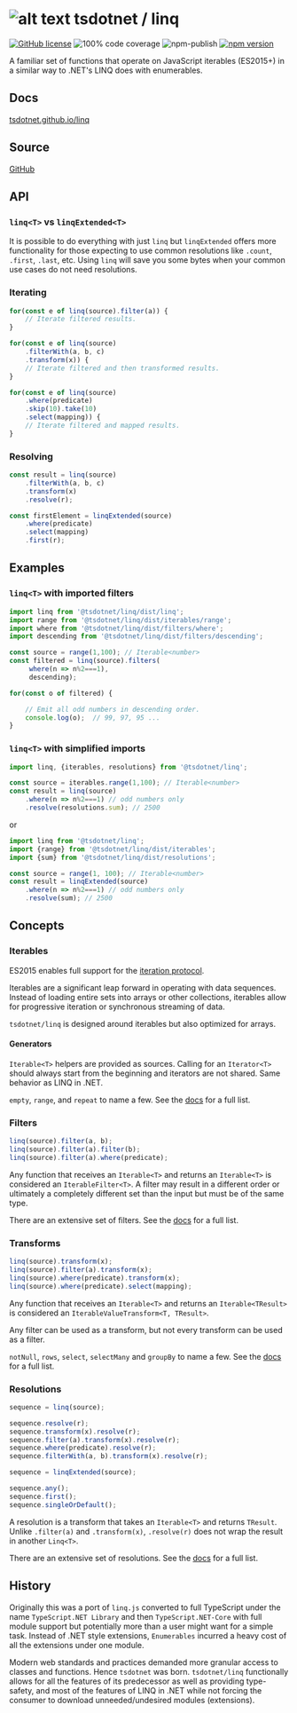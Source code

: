 # ![alt text](https://avatars1.githubusercontent.com/u/64487547?s=30 "tsdotnet") tsdotnet / linq

[![GitHub license](https://img.shields.io/badge/license-MIT-blue.svg?style=flat-square)](https://github.com/tsdotnet/linq/blob/master/LICENSE)
![100% code coverage](https://img.shields.io/badge/coverage-100%25-green)
![npm-publish](https://github.com/tsdotnet/linq/workflows/npm-publish/badge.svg)
[![npm version](https://img.shields.io/npm/v/@tsdotnet/linq.svg?style=flat-square)](https://www.npmjs.com/package/@tsdotnet/linq)

A familiar set of functions that operate on JavaScript iterables (ES2015+) in a similar way to .NET's LINQ does with enumerables.

## Docs

[tsdotnet.github.io/linq](https://tsdotnet.github.io/linq/)

## Source

[GitHub](https://github.com/tsdotnet/linq)

## API

### `linq<T>` vs `linqExtended<T>`

It is possible to do everything with just `linq` but `linqExtended` offers more functionality for those expecting to use common resolutions like `.count`, `.first`, `.last`, etc.  Using `linq` will save you some bytes when your common use cases do not need resolutions.

### Iterating

```typescript
for(const e of linq(source).filter(a)) {
    // Iterate filtered results.
}
```

```typescript
for(const e of linq(source)
    .filterWith(a, b, c)
    .transform(x)) {
    // Iterate filtered and then transformed results.
}
```

```typescript
for(const e of linq(source)
    .where(predicate)
    .skip(10).take(10)
    .select(mapping)) {
    // Iterate filtered and mapped results.
}
```

### Resolving

```typescript
const result = linq(source)
    .filterWith(a, b, c)
    .transform(x)
    .resolve(r);
```

```typescript
const firstElement = linqExtended(source)
    .where(predicate)
    .select(mapping)
    .first(r);
```


## Examples

### `linq<T>` with imported filters

```typescript
import linq from '@tsdotnet/linq/dist/linq';
import range from '@tsdotnet/linq/dist/iterables/range';
import where from '@tsdotnet/linq/dist/filters/where';
import descending from '@tsdotnet/linq/dist/filters/descending';

const source = range(1,100); // Iterable<number>
const filtered = linq(source).filters(
     where(n => n%2===1),
     descending);

for(const o of filtered) {

    // Emit all odd numbers in descending order.
    console.log(o);  // 99, 97, 95 ...
}
```

### `linq<T>` with simplified imports

```typescript
import linq, {iterables, resolutions} from '@tsdotnet/linq';

const source = iterables.range(1,100); // Iterable<number>
const result = linq(source)
    .where(n => n%2===1) // odd numbers only
    .resolve(resolutions.sum); // 2500
```

or

```typescript
import linq from '@tsdotnet/linq';
import {range} from '@tsdotnet/linq/dist/iterables';
import {sum} from '@tsdotnet/linq/dist/resolutions';

const source = range(1, 100); // Iterable<number>
const result = linqExtended(source)
    .where(n => n%2===1) // odd numbers only
    .resolve(sum); // 2500
```

## Concepts

### Iterables

ES2015 enables full support for the [iteration protocol](https://developer.mozilla.org/en-US/docs/Web/JavaScript/Reference/Iteration_protocols).

Iterables are a significant leap forward in operating with data sequences.
Instead of loading entire sets into arrays or other collections, iterables allow for progressive iteration or synchronous streaming of data.

`tsdotnet/linq` is designed around iterables but also optimized for arrays.

#### Generators

`Iterable<T>` helpers are provided as sources.  Calling for an `Iterator<T>` should always start from the beginning and iterators are not shared.  Same behavior as LINQ in .NET.

`empty`, `range`, and `repeat` to name a few.
See the [docs](https://tsdotnet.github.io/linq/) for a full list.

### Filters

```typescript
linq(source).filter(a, b);
linq(source).filter(a).filter(b);
linq(source).filter(a).where(predicate);
```

Any function that receives an `Iterable<T>` and returns an `Iterable<T>` is considered an
`IterableFilter<T>`.  A filter may result in a different order or ultimately a completely different set than the input but must be of the same type.

There are an extensive set of filters.
See the [docs](https://tsdotnet.github.io/linq/) for a full list.

### Transforms

```typescript
linq(source).transform(x);
linq(source).filter(a).transform(x);
linq(source).where(predicate).transform(x);
linq(source).where(predicate).select(mapping);
```

Any function that receives an `Iterable<T>` and returns an `Iterable<TResult>` is considered an
`IterableValueTransform<T, TResult>`.

Any filter can be used as a transform, but not every transform can be used as a filter.

`notNull`, `rows`, `select`, `selectMany` and `groupBy` to name a few.
See the [docs](https://tsdotnet.github.io/linq/) for a full list.

### Resolutions

```typescript
sequence = linq(source);

sequence.resolve(r);
sequence.transform(x).resolve(r);
sequence.filter(a).transform(x).resolve(r);
sequence.where(predicate).resolve(r);
sequence.filterWith(a, b).transform(x).resolve(r);
```

```typescript
sequence = linqExtended(source);

sequence.any();
sequence.first();
sequence.singleOrDefault();
```

A resolution is a transform that takes an `Iterable<T>` and returns `TResult`.
Unlike `.filter(a)` and `.transform(x)`, `.resolve(r)` does not wrap the result in another `Linq<T>`.

There are an extensive set of resolutions.
See the [docs](https://tsdotnet.github.io/linq/) for a full list.

## History

Originally this was a port of `linq.js` converted to full TypeScript under the name `TypeScript.NET Library` and then `TypeScript.NET-Core` with full module support but potentially more than a user might want for a simple task.  Instead of .NET style extensions, `Enumerables` incurred a heavy cost of all the extensions under one module.

Modern web standards and practices demanded more granular access to classes and functions.  Hence `tsdotnet` was born.  `tsdotnet/linq` functionally allows for all the features of its predecessor as well as providing type-safety, and most of the features of LINQ in .NET while not forcing the consumer to download unneeded/undesired modules (extensions).

